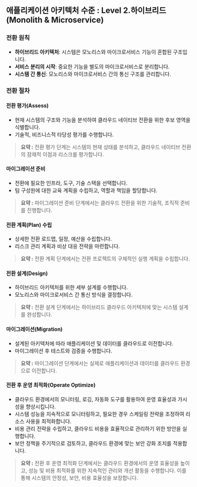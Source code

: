 ## 애플리케이션 아키텍처 수준 : Level 2.하이브리드(Monolith & Microservice)

### 전환 원칙
- **하이브리드 아키텍처**: 시스템은 모노리스와 마이크로서비스 기능이 혼합된 구조입니다.
- **서비스 분리의 시작**: 중요한 기능을 별도의 마이크로서비스로 분리합니다.
- **시스템 간 통신**: 모노리스와 마이크로서비스 간의 통신 구조를 관리합니다.

### 전환 절차
#### 전환 평가(Assess)
- 현재 시스템의 구조와 기능을 분석하여 클라우드 네이티브 전환을 위한 후보 영역을 식별합니다.
- 기술적, 비즈니스적 타당성 평가를 수행합니다.

> **요약 :** 전환 평가 단계는 시스템의 현재 상태를 분석하고, 클라우드 네이티브 전환의 잠재적 이점과 리스크를 평가합니다.

#### 마이그레이션 준비
- 전환에 필요한 인프라, 도구, 기술 스택을 선택합니다.
- 팀 구성원에 대한 교육 계획을 수립하고, 역할과 책임을 할당합니다.

> **요약 :** 마이그레이션 준비 단계에서는 클라우드 전환을 위한 기술적, 조직적 준비를 진행합니다.

#### 전환 계획(Plan) 수립
- 상세한 전환 로드맵, 일정, 예산을 수립합니다.
- 리스크 관리 계획과 비상 대응 전략을 마련합니다.

> **요약 :** 전환 계획 단계에서는 전환 프로젝트의 구체적인 실행 계획을 수립합니다.

#### 전환 설계(Design)
- 하이브리드 아키텍처를 위한 세부 설계를 수행합니다.
- 모노리스와 마이크로서비스 간 통신 방식을 결정합니다.

> **요약 :** 전환 설계 단계에서는 하이브리드 클라우드 아키텍처에 맞는 시스템 설계를 완성합니다.

#### 마이그레이션(Migration)
- 설계된 아키텍처에 따라 애플리케이션 및 데이터를 클라우드로 이전합니다.
- 마이그레이션 후 테스트와 검증을 수행합니다.

> **요약 :** 마이그레이션 단계에서는 실제로 애플리케이션과 데이터를 클라우드 환경으로 이전합니다.

#### 전환 후 운영 최적화(Operate Optimize)
- 클라우드 환경에서의 모니터링, 로깅, 자동화 도구를 활용하여 운영 효율성과 가시성을 향상시킵니다.
- 시스템 성능을 지속적으로 모니터링하고, 필요한 경우 스케일링 전략을 조정하여 리소스 사용을 최적화합니다.
- 비용 관리 전략을 수립하고, 클라우드 비용을 효율적으로 관리하기 위한 방안을 실행합니다.
- 보안 정책을 주기적으로 검토하고, 클라우드 환경에 맞는 보안 강화 조치를 적용합니다.

> **요약 :** 전환 후 운영 최적화 단계에서는 클라우드 환경에서의 운영 효율성을 높이고, 성능 및 비용 최적화를 위한 지속적인 관리와 개선 활동을 수행합니다. 이를 통해 시스템의 안정성, 보안, 비용 효율성을 보장합니다.

